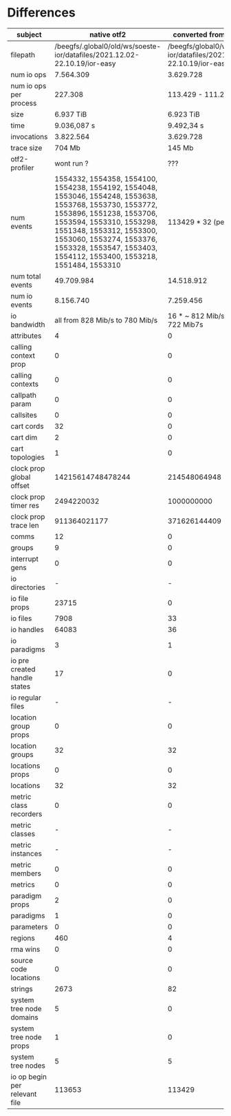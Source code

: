 # Differences



| subject | native otf2 | converted from darshan |
| ------- | ---- | ------- |
|filepath | /beegfs/.global0/old/ws/soeste-ior/datafiles/2021.12.02-22.10.19/ior-easy| /beegfs/global0/ws/soeste-ior/datafiles/2021.12.02-22.10.19/ior-easy |
| num io ops | 7.564.309 | 3.629.728 | 
| num io ops per process | 227.308 | 113.429 - 111.268 |
| size | 6.937 TiB | 6.923 TiB |
| time | 9.036,087 s | 9.492,34 s |
| invocations | 3.822.564 | 3.629.728 |
| trace size | 704 Mb | 145 Mb |
| otf2-profiler | wont run ? | ??? |
| num events | 1554332, 1554358, 1554100, 1554238, 1554192, 1554048, 1553046, 1554248, 1553638, 1553768, 1553730, 1553772, 1553896, 1551238, 1553706, 1553594, 1553310, 1553298, 1551348, 1553312, 1553300, 1553060, 1553274, 1553376, 1553328, 1553547, 1553403, 1554112, 1553400, 1553218, 1551484, 1553310 | 113429 * 32 (per rank) |
| num total events | 49.709.984 | 14.518.912 |
| num io events | 8.156.740 | 7.259.456 |
| io bandwidth | all from 828 Mib/s to 780 Mib/s | 16 * ~ 812 Mib/s, 16 * ~ 722 Mib7s |
| attributes | 4 | 0 |
| calling context prop | 0 | 0 |
| calling contexts | 0 | 0 |
| callpath param | 0 | 0 |
| callsites | 0 | 0 |
| cart cords | 32 | 0 |
| cart dim | 2 | 0 |
| cart topologies | 1 | 0 |
| clock prop global offset | 14215614748478244 | 214548064948 |
| clock prop timer res | 2494220032 | 1000000000 |
| clock prop trace len | 911364021177 | 371626144409 |
| comms | 12 | 0 |
| groups | 9 | 0 |
| interrupt gens | 0 | 0 |
| io directories | - | - |
| io file props | 23715 | 0 |
| io files | 7908 | 33 |
| io handles | 64083 | 36 | 
| io paradigms | 3 | 1 |
| io pre created handle states | 17 | 0 |
| io regular files | - | - |
| location group props | 0 | 0 |
| location groups | 32 | 32 |
| locations props | 0 | 0 |
| locations | 32 | 32 |
| metric class recorders | 0 | 0 |
| metric classes | - | - |
| metric instances | - | - |
| metric members | 0 | 0 |
| metrics | 0 | 0 |
| paradigm props | 2 | 0 |
| paradigms | 1 | 0 |
| parameters | 0 | 0 |
| regions | 460 | 4 |
| rma wins | 0 | 0 |
| source code locations | 0 | 0 | 
| strings | 2673 | 82 |
| system tree node domains | 5 | 0 |
| system tree node props | 1 | 0 |
| system tree nodes | 5 | 5 |
| io op begin per relevant file | 113653 | 113429 |